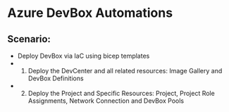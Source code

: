 # Azure DevBox Automations

## Scenario:
- Deploy DevBox via IaC using bicep templates
- 1) Deploy the DevCenter and all related resources: Image Gallery and DevBox Definitions
- 2) Deploy the Project and Specific Resources: Project, Project Role Assignments, Network Connection and DevBox Pools
